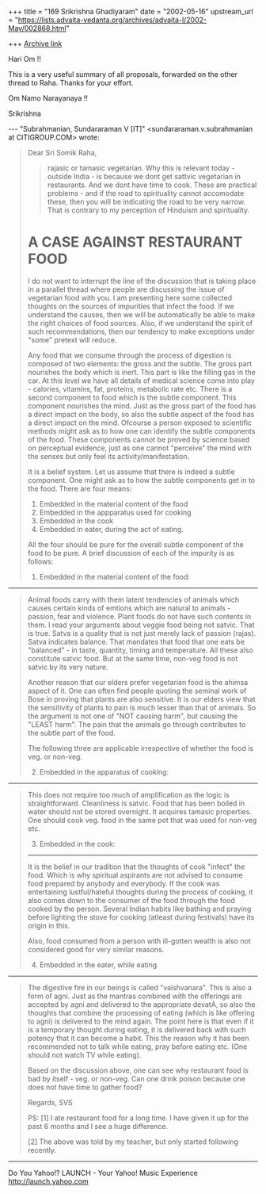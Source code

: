 +++
title = "169 Srikrishna Ghadiyaram"
date = "2002-05-16"
upstream_url = "https://lists.advaita-vedanta.org/archives/advaita-l/2002-May/002868.html"

+++
[Archive link](https://lists.advaita-vedanta.org/archives/advaita-l/2002-May/002868.html)

Hari Om !!

This is a very useful summary of all proposals,
forwarded on the other thread to Raha. Thanks for your
effort.

Om Namo Narayanaya !!

Srikrishna

--- "Subrahmanian, Sundararaman V [IT]"
<sundararaman.v.subrahmanian at CITIGROUP.COM> wrote:
> Dear Sri Somik Raha,
>
> >rajasic or tamasic vegetarian. Why this is relevant
> today - outside India -
> >is because we dont get sattvic vegetarian in
> restaurants. And we dont have
> >time to cook. These are practical problems - and if
> the road to
> spirituality
> >cannot accomodate these, then you will be
> indicating the road to be very
> >narrow. That is contrary to my perception of
> Hinduism and spirituality.
>
> A CASE AGAINST RESTAURANT FOOD
> ==============================
>
> I do not want to interrupt the line of the
> discussion that is taking place
> in a parallel thread where people are discussing the
> issue of vegetarian
> food with you.  I am presenting here some collected
> thoughts on the sources
> of impurities that infect the food.  If we
> understand the causes, then we
> will be automatically be able to make the right
> choices of food sources.
> Also, if we understand the spirit of such
> recommendations, then our tendency
> to make exceptions under "some" pretext will reduce.
>
> Any food that we consume through the process of
> digestion is composed of two
> elements:  the gross and the subtle.  The gross part
> nourishes the body
> which is inert.  This part is like the filling gas
> in the car.  At this
> level we have all details of medical science come
> into play - calories,
> vitamins, fat, proteins, metabolic rate etc.  There
> is a second component to
> food which is the subtle component.  This component
> nourishes the mind.
> Just as the gross part of the food has a direct
> impact on the body, so also
> the subtle aspect of the food has a direct impact on
> the mind.  Ofcourse a
> person exposed to scientific methods might ask as to
> how one can identify
> the subtle components of the food.  These components
> cannot be proved by
> science based on perceptual evidence, just as one
> cannot "perceive" the mind
> with the senses but only feel its
> activity/manifestation.
>
> It is a belief system.  Let us assume that there is
> indeed a subtle
> component.  One might ask as to how the subtle
> components get in to the
> food.  There are four means:
>
> 1.  Embedded in the material content of the food
> 2.  Embedded in the appparatus used for cooking
> 3.  Embedded in the cook
> 4.  Embedded in eater, during the act of eating.
>
> All the four should be pure for the overall subtle
> component of the food to
> be pure.  A brief discussion of each of the impurity
> is as follows:
>
> 1.  Embedded in the material content of the food:
>
----------------------------------------------------------------------
> Animal foods carry with them latent tendencies of
> animals which causes
> certain kinds of emtions which are natural to
> animals - passion, fear and
> violence.  Plant foods do not have such contents in
> them.  I read your
> arguments about veggie food being not satvic.  That
> is true.  Satva is a
> quality that is not just merely lack of passion
> (rajas).  Satva indicates
> balance.  That mandates that food that one eats be
> "balanced" - in taste,
> quantity, timing and temperature.  All these also
> constitute satvic food.
> But at the same time, non-veg food is not satvic by
> its very nature.
>
> Another reason that our elders prefer vegetarian
> food is the ahimsa aspect
> of it.  One can often find people quoting the
> seminal work of Bose in
> proving that plants are also sensitive.  It is our
> elders view that the
> sensitivity of plants to pain is much lesser than
> that of animals.  So the
> argument is not one of "NOT causing harm", but
> causing the "LEAST harm".
> The pain that the animals go through contributes to
> the subtle part of the
> food.
>
> The following three are applicable irrespective of
> whether the food is veg.
> or non-veg.
>
> 2.  Embedded in the apparatus of cooking:
>
--------------------------------------------------------------
> This does not require too much of amplification as
> the logic is
> straightforward.  Cleanliness is satvic.  Food that
> has been boiled in water
> should not be stored overnight.  It acquires tamasic
> properties.  One should
> cook veg. food in the same pot that was used for
> non-veg etc.
>
> 3.  Embedded in the cook:
> --------------------------------------
> It is the belief in our tradition that the thoughts
> of cook "infect" the
> food.  Which is why spiritual aspirants are not
> advised to consume food
> prepared by anybody and everybody.  If the cook was
> entertaining
> lustful/hateful thoughts during the process of
> cooking, it also comes down
> to the consumer of the food through the food cooked
> by the person.  Several
> Indian habits like bathing and praying before
> lighting the stove for cooking
> (atleast during festivals) have its origin in this.
>
> Also, food consumed from a person with ill-gotten
> wealth is also not
> considered good for very similar reasons.
>
> 4.  Embedded in the eater, while eating
>
---------------------------------------------------------
> The digestive fire in our beings is called
> "vaishvanara".  This is also a
> form of agni.  Just as the mantras combined with the
> offerings are accepted
> by agni and delivered to the appropriate devatA, so
> also the thoughts that
> combine the processing of eating (which is like
> offering to agni) is
> delivered to the mind again.  The point here is that
> even if it is a
> temporary thought during eating, it is delivered
> back with such potency that
> it can become a habit.  This the reason why it has
> been recommended not to
> talk while eating, pray before eating etc.  (One
> should not watch TV while
> eating).
>
> Based on the discussion above, one can see why
> restaurant food is bad by
> itself - veg. or non-veg.
> Can one drink poison because one does not have time
> to gather food?
>
> Regards,
> SVS
>
> PS:
> [1]  I ate restaurant food for a long time.  I have
> given it up for the past
> 6 months and I see a huge difference.
>
> [2]  The above was told by my teacher, but only
> started following recently.


__________________________________________________
Do You Yahoo!?
LAUNCH - Your Yahoo! Music Experience
http://launch.yahoo.com

